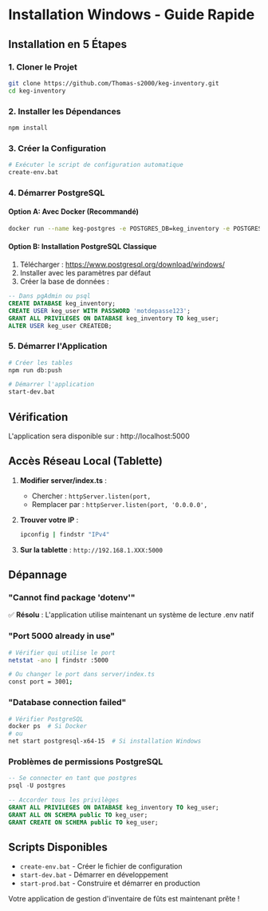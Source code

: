# Installation Windows - Guide Rapide

## Installation en 5 Étapes

### 1. Cloner le Projet
```bash
git clone https://github.com/Thomas-s2000/keg-inventory.git
cd keg-inventory
```

### 2. Installer les Dépendances
```bash
npm install
```

### 3. Créer la Configuration
```bash
# Exécuter le script de configuration automatique
create-env.bat
```

### 4. Démarrer PostgreSQL

#### Option A: Avec Docker (Recommandé)
```bash
docker run --name keg-postgres -e POSTGRES_DB=keg_inventory -e POSTGRES_USER=keg_user -e POSTGRES_PASSWORD=motdepasse123 -p 5432:5432 -d postgres:15
```

#### Option B: Installation PostgreSQL Classique
1. Télécharger : https://www.postgresql.org/download/windows/
2. Installer avec les paramètres par défaut
3. Créer la base de données :

```sql
-- Dans pgAdmin ou psql
CREATE DATABASE keg_inventory;
CREATE USER keg_user WITH PASSWORD 'motdepasse123';
GRANT ALL PRIVILEGES ON DATABASE keg_inventory TO keg_user;
ALTER USER keg_user CREATEDB;
```

### 5. Démarrer l'Application
```bash
# Créer les tables
npm run db:push

# Démarrer l'application
start-dev.bat
```

## Vérification

L'application sera disponible sur : http://localhost:5000

## Accès Réseau Local (Tablette)

1. **Modifier server/index.ts** :
   - Chercher : `httpServer.listen(port,`
   - Remplacer par : `httpServer.listen(port, '0.0.0.0',`

2. **Trouver votre IP** :
   ```bash
   ipconfig | findstr "IPv4"
   ```

3. **Sur la tablette** : `http://192.168.1.XXX:5000`

## Dépannage

### "Cannot find package 'dotenv'"
✅ **Résolu** : L'application utilise maintenant un système de lecture .env natif

### "Port 5000 already in use"
```bash
# Vérifier qui utilise le port
netstat -ano | findstr :5000

# Ou changer le port dans server/index.ts
const port = 3001;
```

### "Database connection failed"
```bash
# Vérifier PostgreSQL
docker ps  # Si Docker
# ou
net start postgresql-x64-15  # Si installation Windows
```

### Problèmes de permissions PostgreSQL
```sql
-- Se connecter en tant que postgres
psql -U postgres

-- Accorder tous les privilèges
GRANT ALL PRIVILEGES ON DATABASE keg_inventory TO keg_user;
GRANT ALL ON SCHEMA public TO keg_user;
GRANT CREATE ON SCHEMA public TO keg_user;
```

## Scripts Disponibles

- `create-env.bat` - Créer le fichier de configuration
- `start-dev.bat` - Démarrer en développement
- `start-prod.bat` - Construire et démarrer en production

Votre application de gestion d'inventaire de fûts est maintenant prête !